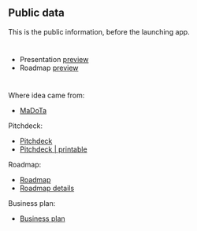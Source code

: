 ## Public data
This is the public information, before the launching app.

#

- Presentation [preview](https://www.canva.com/design/DAFkyB-WaWs/qUEvpsWfEpqweATvxn0S2w/view)
- Roadmap [preview](https://www.canva.com/design/DAFkyvm384w/0i8M9XaJh2rfX0n6-orKHA/view?website#4)

#

Where idea came from:
- [MaDoTa](https://github.com/sol-app/MaDoTa/blob/main/src/How%20we%20run%20madota.pdf)

Pitchdeck:
- [Pitchdeck](https://github.com/sol-app/MaDoTa/blob/main/src/MaDoTa%20-%20%20Pitch%20Deck%20%20Business%20Presentation.pdf)
- [Pitchdeck | printable](https://github.com/sol-app/MaDoTa/blob/main/src/MaDoTa%20-%20%20Pitch%20Deck%20%20Business%20Presentation%20-%20printable.pdf)

Roadmap:
- [Roadmap](https://github.com/sol-app/MaDoTa/blob/main/src/MaDoTa%20-%20Roadmap%20.pdf)
- [Roadmap details](https://github.com/sol-app/MaDoTa/blob/main/src/MaDoTa%20-%20Roadmap%20-%20full%20detail.pdf)

Business plan:
- [Business plan](https://github.com/sol-app/MaDoTa/blob/main/src/MaDoTa%20-%20business-plan.pdf)

